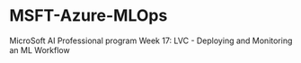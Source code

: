# MSFT-Azure-MLOps
MicroSoft AI Professional program
Week 17: LVC - Deploying and Monitoring an ML Workflow

